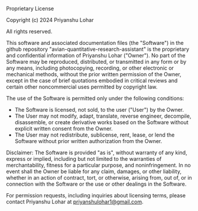 Proprietary License

Copyright (c) 2024 Priyanshu Lohar

All rights reserved.

This software and associated documentation files (the "Software") in the github 
repository "avian-quantitative-research-assistant" is the proprietary and 
confidential information of Priyanshu Lohar ("Owner"). No part of the 
Software may be reproduced, distributed, or transmitted in any form or by 
any means, including photocopying, recording, or other electronic or 
mechanical methods, without the prior written permission of the Owner, 
except in the case of brief quotations embodied in critical reviews and 
certain other noncommercial uses permitted by copyright law.

The use of the Software is permitted only under the following conditions:
- The Software is licensed, not sold, to the user ("User") by the Owner.
- The User may not modify, adapt, translate, reverse engineer, decompile, 
  disassemble, or create derivative works based on the Software without 
  explicit written consent from the Owner.
- The User may not redistribute, sublicense, rent, lease, or lend the 
  Software without prior written authorization from the Owner.

Disclaimer:
The Software is provided "as is", without warranty of any kind, express or 
implied, including but not limited to the warranties of merchantability, 
fitness for a particular purpose, and noninfringement. In no event shall 
the Owner be liable for any claim, damages, or other liability, whether in 
an action of contract, tort, or otherwise, arising from, out of, or in 
connection with the Software or the use or other dealings in the Software.

For permission requests, including inquiries about licensing terms, 
please contact Priyanshu Lohar at priyanshulohar1@gmail.com.
